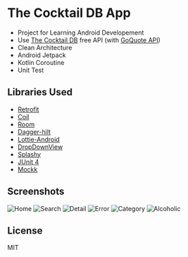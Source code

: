 # The Cocktail DB App

- Project for Learning Android Developement
- Use [The Cocktail DB](https://www.thecocktaildb.com/) free API (with [GoQuote API](https://goquotes.docs.apiary.io/))
-  Clean Architecture
-  Android Jetpack
-  Kotlin Coroutine
-  Unit Test


## Libraries Used

- [Retrofit](https://github.com/square/retrofit)
- [Coil](https://github.com/coil-kt/coil)
- [Room](https://developer.android.com/training/data-storage/room)
- [Dagger-hilt](https://github.com/google/dagger/tree/master/java/dagger/hilt)
- [Lottie-Android](https://github.com/airbnb/lottie-android)
- [DropDownView](https://github.com/siralam/DropDownView)
- [Splashy](https://github.com/rahuldange09/Splashy)
- [JUnit 4](https://github.com/junit-team/junit4)
- [Mockk](https://github.com/mockk/mockk)



## Screenshots
![Home](https://github.com/khangle99/TheCooktailDBApp/blob/master/screenshots/home.png)
![Search](https://github.com/khangle99/TheCooktailDBApp/blob/master/screenshots/search.png)
![Detail](https://github.com/khangle99/TheCooktailDBApp/blob/master/screenshots/detail.png)
![Error](https://github.com/khangle99/TheCooktailDBApp/blob/master/screenshots/error.png)
![Category](https://github.com/khangle99/TheCooktailDBApp/blob/master/screenshots/category.png)
![Alcoholic](https://github.com/khangle99/TheCooktailDBApp/blob/master/screenshots/alcoholic.png)
## License
MIT
